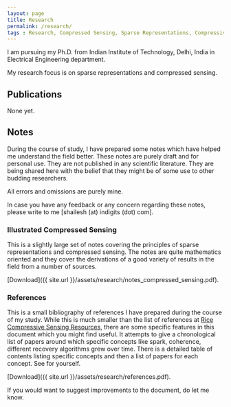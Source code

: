 ```yaml
---
layout: page
title: Research
permalink: /research/
tags : Research, Compressed Sensing, Sparse Representations, Compressive Sensing
---
```



I am pursuing my Ph.D. from
Indian Institute of Technology, Delhi, India
in Electrical Engineering department.

My research focus is on sparse representations
and compressed sensing.

## Publications

None yet.


## Notes

During the course of study, I have
prepared some notes which have helped
me understand the field better. These
notes are purely draft and for personal
use. They are not published in any
scientific literature. They are being
shared here with the belief that they
might be of some use to other
budding researchers.

All errors and omissions are purely mine.

In case you have any feedback or any
concern regarding these notes, please
write to me [shailesh (at) indigits (dot) com].


### Illustrated Compressed Sensing

This is a slightly large set of notes covering the
principles of sparse representations and
compressed sensing. The notes are quite
mathematics oriented and they cover
the derivations of a good variety of
results in the field from a number of
sources.

[Download]({{ site.url }}/assets/research/notes_compressed_sensing.pdf).



### References

This is a small bibliography of references
I have prepared during the course of my study.
While this is much smaller than the
list of references at 
[Rice Compressive Sensing Resources](http://dsp.rice.edu/cs), there are some specific
features in this document which you might
find useful. It attempts to give a chronological
list of papers around which specific concepts
like spark, coherence, different recovery 
algorithms grew over time. There is a detailed
table of contents listing specific concepts
and then a list of papers for each concept.
See for yourself.

[Download]({{ site.url }}/assets/research/references.pdf).


If you would want to suggest improvements
to the document, do let me know. 


